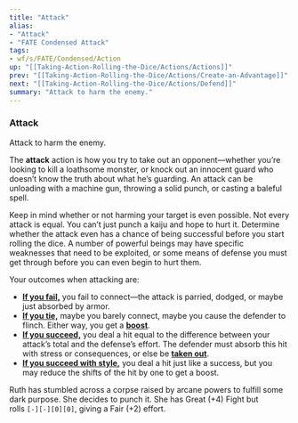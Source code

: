 ```yaml
---
title: "Attack"
alias:
- "Attack"
- "FATE Condensed Attack"
tags:
- wf/s/FATE/Condensed/Action
up: "[[Taking-Action-Rolling-the-Dice/Actions/Actions]]"
prev: "[[Taking-Action-Rolling-the-Dice/Actions/Create-an-Advantage]]"
next: "[[Taking-Action-Rolling-the-Dice/Actions/Defend]]"
summary: "Attack to harm the enemy."
---
```

### Attack

Attack to harm the enemy.

The **attack** action is how you try to take out an opponent—whether you’re looking to kill a loathsome monster, or knock out an innocent guard who doesn’t know the truth about what he’s guarding. An attack can be unloading with a machine gun, throwing a solid punch, or casting a baleful spell.

Keep in mind whether or not harming your target is even possible. Not every attack is equal. You can’t just punch a kaiju and hope to hurt it. Determine whether the attack even has a chance of being successful before you start rolling the dice. A number of powerful beings may have specific weaknesses that need to be exploited, or some means of defense you must get through before you can even begin to hurt them.

Your outcomes when attacking are:

- **[If you fail,](../Outcomes/Failure.md)** you fail to connect—the attack is parried, dodged, or maybe just absorbed by armor.
- **[If you tie,](../Outcomes/Tie.md)** maybe you barely connect, maybe you cause the defender to flinch. Either way, you get a **[boost](../../Aspects-and-Fate-Points/What-Kinds-of-Aspects-Are-There/Boosts.md)**.
- **[If you succeed,](../Outcomes/Success.md)** you deal a hit equal to the difference between your attack’s total and the defense’s effort. The defender must absorb this hit with stress or consequences, or else be **[taken out](../../Challenges-Conflicts-and-Contests/Conflicts/Taking-Harm/Getting-Taken-Out.md)**.
- **[If you succeed with style,](../Outcomes/Success-with-Style.md)** you deal a hit just like a success, but you may reduce the shifts of the hit by one to get a boost.

Ruth has stumbled across a corpse raised by arcane powers to fulfill some dark purpose. She decides to punch it. She has Great (+4) Fight but rolls `[-][-][0][0]`, giving a Fair (+2) effort.